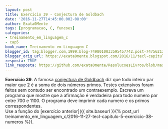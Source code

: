 ```yaml
---
layout: post
title: Exercício 39 - Conjectura de Goldbach
date: '2016-11-27T14:45:00.002-08:00'
author: Exata0Mente
tags: [programacao, C, funcoes]
categories:
- treinamento_em_linguagem_c
- cap5
book_name: Treinamento em Linguagem C
blogger_id: tag:blogger.com,1999:blog-7498010033595457742.post-7475621331836043474
blogger_orig_url: https://exata0mente.blogspot.com/2016/11/tecl-capitulo-5-exercicio-39-conjectura.html
resposta: TRUE
link_resposta: https://github.com/exata0mente/ResolucoesLivros/blob/master/Programacao/Treinamento_em_Liguagem_C/Cap5/Exercicio39.c
---
```


**Exercício 39**. A famosa [conjectura de Goldbach](https://www.somatematica.com.br/curiosidades/c118.php) diz que todo inteiro par maior que 2 é a soma de dois números primos. Testes extensivos foram feitos sem contudo ser encontrado um contraexemplo. Escreva um programa
que mostre que a afirmação é verdadeira para todo numero par entre 700 e 1100. O programa deve imprimir cada numero e os primos correspondentes.  
Use a função do [exercício anterior]({{ site.baseurl }}{% post_url treinamento_em_linguagem_c/2016-11-27-tecl-capitulo-5-exercicio-38-numeros %}).
